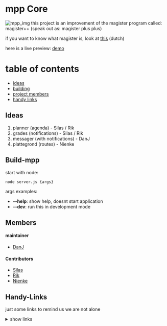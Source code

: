 # mpp Core
![mpp_img](https://github.com/magister-plus-plus/core/blob/master/img/magister++-logo.png?raw=true)
this project is an improvement of the magister program called: magister++ (speak out as: magister plus plus)

if you want to know what magister is, look at [this](https://www.magister.nl/) (dutch)

here is a live preview: [demo](https://magister-plus-plus.github.io/core/)

# table of contents
* [ideas](#ideas)
* [building](#build-mpp)
* [project members](#members)
* [handy links](#handy-links)

## Ideas

  1. planner       (agenda)                - Silas / Rik	
  1. grades        (notifications)         - Silas / Rik	
  1. messager      (with notifications)    - DanJ			
  1. plattegrond   (routes)                - Nienke			


## Build-mpp

start with node:
```
node server.js {args}
```

args examples:
* **--help**: show help, doesnt start application
* **--dev**: run this in development mode


## Members
#### maintainer
* [DanJ](https://github.com/DanBrothers)
#### Contributors
* [Silas](https://github.com/silasprins)
* [Rik](https://github.com/RikHelder)
* [Nienke](https://github.com/nienkegraumans)



## Handy-Links
just some links to remind us we are not alone

<details><summary>show links</summary>

* [w3schools](https://www.w3schools.com/)
* [magister android app](https://play.google.com/store/apps/details?id=nl.schoolmaster.magister.mobile)
* [office365](https://office365.com)
* [magister](https://davinci.magister.net/)
* [gonative (transform html to android app)](https://gonative.io/)
* [coding ide's](https://www.tutorialspoint.com/codingground.htm)
* [code anywhere](https://codeanywhere.com/)
* [githubs system version control](https://www.atlassian.com/git/tutorials/what-is-version-control)
* [github api](https://developer.github.com/)
* [github md cheatsheed](https://github.com/adam-p/markdown-here/wiki/Markdown-Cheatsheet)
* [secure node website](https://nodewebapps.com/2017/01/03/13-security-best-practices-for-your-web-application/)
* [html vunerabilities](https://www.greycampus.com/blog/information-security/owasp-top-vulnerabilities-in-web-applications)
* [get all files for node](https://gist.github.com/kethinov/6658166)
* [pm2 for node](http://pm2.keymetrics.io/)
* [css for inlog page](https://www.w3schools.com/css/css_form.asp)

</details>
